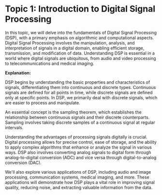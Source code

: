 # Topic 1: Introduction to Digital Signal Processing

In this topic, we will delve into the fundamentals of Digital Signal Processing (DSP), with a primary emphasis on algorithmic and computational aspects. Digital Signal Processing involves the manipulation, analysis, and interpretation of signals in a digital domain, enabling efficient storage, transmission, and modification of data. Understanding DSP is essential in a world where digital signals are ubiquitous, from audio and video processing to telecommunications and medical imaging.

**Explanation:**

DSP begins by understanding the basic properties and characteristics of signals, differentiating them into continuous and discrete types. Continuous signals are defined for all points in time, while discrete signals are defined only at specific points. In DSP, we primarily deal with discrete signals, which are easier to process and manipulate.

An essential concept is the sampling theorem, which establishes the relationship between continuous signals and their discrete counterparts. Sampling involves taking discrete samples of a continuous signal at regular intervals.

Understanding the advantages of processing signals digitally is crucial. Digital processing allows for precise control, ease of storage, and the ability to apply complex algorithms that enhance or analyze the signal in various ways. DSP also involves converting analog signals to digital form through analog-to-digital conversion (ADC) and vice versa through digital-to-analog conversion (DAC).

We'll also explore various applications of DSP, including audio and image processing, communication systems, medical imaging, and more. These applications will demonstrate how DSP plays a vital role in improving signal quality, reducing noise, and extracting valuable information from the data.